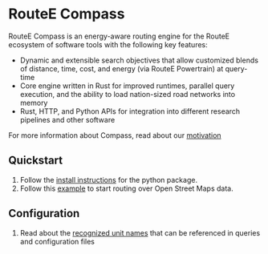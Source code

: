 # RouteE Compass

RouteE Compass is an energy-aware routing engine for the RouteE ecosystem of software tools with the following key features:

- Dynamic and extensible search objectives that allow customized blends of distance, time, cost, and energy (via RouteE Powertrain) at query-time
- Core engine written in Rust for improved runtimes, parallel query execution, and the ability to load nation-sized road networks into memory
- Rust, HTTP, and Python APIs for integration into different research pipelines and other software

For more information about Compass, read about our [motivation](motivation)

## Quickstart

1. Follow the [install instructions](installation) for the python package.
1. Follow this [example](examples/01_open_street_maps_example) to start routing over Open Street Maps data.

## Configuration

1. Read about the [recognized unit names](units) that can be referenced in queries and configuration files
